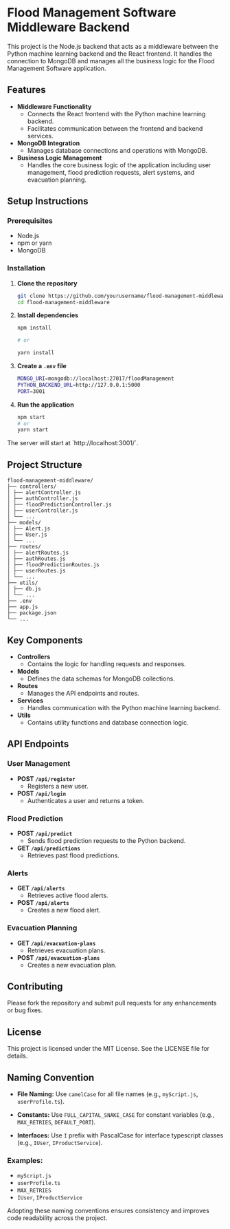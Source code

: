 # Flood Management Software Middleware Backend

This project is the Node.js backend that acts as a middleware between the Python machine learning backend and the React frontend. It handles the connection to MongoDB and manages all the business logic for the Flood Management Software application.

## Features

- **Middleware Functionality**
  - Connects the React frontend with the Python machine learning backend.
  - Facilitates communication between the frontend and backend services.
- **MongoDB Integration**
  - Manages database connections and operations with MongoDB.
- **Business Logic Management**
  - Handles the core business logic of the application including user management, flood prediction requests, alert systems, and evacuation planning.

## Setup Instructions

### Prerequisites

- Node.js
- npm or yarn
- MongoDB

### Installation

1. **Clone the repository**

   ```sh
   git clone https://github.com/yourusername/flood-management-middleware.git
   cd flood-management-middleware
   ```

2. **Install dependencies**

   ```sh
   npm install

   # or

   yarn install
   ```

3. **Create a `.env` file**

   ```sh
   MONGO_URI=mongodb://localhost:27017/floodManagement
   PYTHON_BACKEND_URL=http://127.0.0.1:5000
   PORT=3001
   ```

4. **Run the application**
   ```sh
   npm start
   # or
   yarn start
   ```

The server will start at \`http://localhost:3001/\`.

## Project Structure

```
flood-management-middleware/
├── controllers/
│ ├── alertController.js
│ ├── authController.js
│ ├── floodPredictionController.js
│ ├── userController.js
│ └── ...
├── models/
│ ├── Alert.js
│ ├── User.js
│ └── ...
├── routes/
│ ├── alertRoutes.js
│ ├── authRoutes.js
│ ├── floodPredictionRoutes.js
│ ├── userRoutes.js
│ └── ...
├── utils/
│ ├── db.js
│ └── ...
├── .env
├── app.js
├── package.json
└── ...
```

## Key Components

- **Controllers**
  - Contains the logic for handling requests and responses.
- **Models**
  - Defines the data schemas for MongoDB collections.
- **Routes**
  - Manages the API endpoints and routes.
- **Services**
  - Handles communication with the Python machine learning backend.
- **Utils**
  - Contains utility functions and database connection logic.

## API Endpoints

### User Management

- **POST `/api/register`**
  - Registers a new user.
- **POST `/api/login`**
  - Authenticates a user and returns a token.

### Flood Prediction

- **POST `/api/predict`**
  - Sends flood prediction requests to the Python backend.
- **GET `/api/predictions`**
  - Retrieves past flood predictions.

### Alerts

- **GET `/api/alerts`**
  - Retrieves active flood alerts.
- **POST `/api/alerts`**
  - Creates a new flood alert.

### Evacuation Planning

- **GET `/api/evacuation-plans`**
  - Retrieves evacuation plans.
- **POST `/api/evacuation-plans`**
  - Creates a new evacuation plan.

## Contributing

Please fork the repository and submit pull requests for any enhancements or bug fixes.

## License

This project is licensed under the MIT License. See the LICENSE file for details.

## Naming Convention

- **File Naming:** Use `camelCase` for all file names (e.g., `myScript.js`, `userProfile.ts`).
  
- **Constants:** Use `FULL_CAPITAL_SNAKE_CASE` for constant variables (e.g., `MAX_RETRIES`, `DEFAULT_PORT`).

- **Interfaces:** Use `I` prefix with PascalCase for interface typescript classes (e.g., `IUser`, `IProductService`).

### Examples:
- `myScript.js`
- `userProfile.ts`
- `MAX_RETRIES`
- `IUser`, `IProductService`

Adopting these naming conventions ensures consistency and improves code readability across the project.
